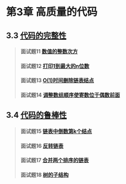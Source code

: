 # 第3章 高质量的代码

## 3.3 [代码的完整性](./third)
> #### 面试题11 [数值的整数次方](./third#面试题11-数值的整数次方)
> #### 面试题12 [打印1到最大的n位数](./third#面试题12-打印1到最大的n位数)
> #### 面试题13 [O(1)时间删除链表结点](./third##面试题13-o1时间删除链表结点)
> #### 面试题14 [调整数组顺序使寄数位于偶数前面](./third#面试题14-调整数组顺序使奇数位于偶数前面)

## 3.4 [代码的鲁棒性](./fourth)
> #### 面试题15 [链表中倒数第k个结点](./fourth#面试题15-链表中倒数第k个结点)
> #### 面试题16 [反转链表](./fourth#面试题16-反转链表)
> #### 面试题17 [合并两个排序的链表](./fourth#面试题17-二合并两个排序的链表)
> #### 面试题18 [树的子结构](./third#面试题18-树的子结构)

